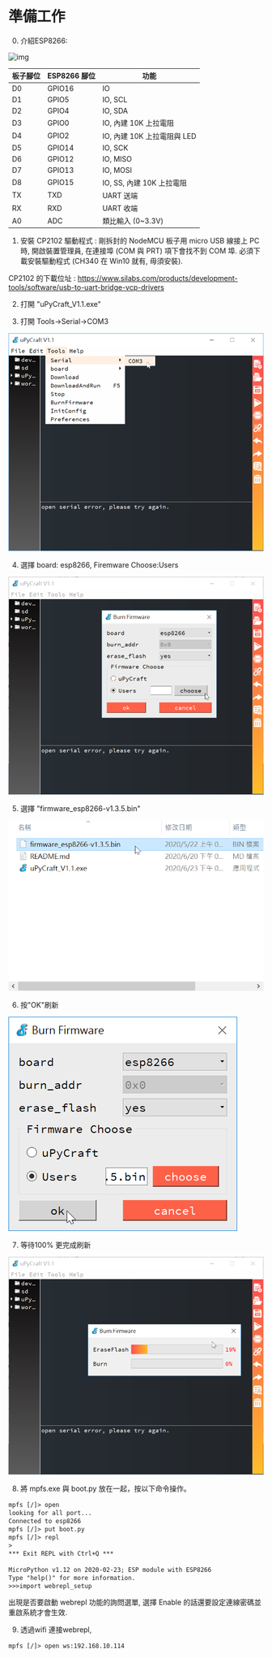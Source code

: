 # 準備工作
0. 介紹ESP8266:

![img](/img/0.png)

| 板子腳位	| ESP8266 腳位	| 功能   |
|---       |---          |---     |
|D0       	| GPIO16	     | IO     |
| D1      	| GPIO5	      |IO, SCL |
| D2      	| GPIO4	      |IO, SDA |
| D3	      | GPIO0	      | IO, 內建 10K 上拉電阻|
|D4	| GPIO2	| IO, 內建 10K 上拉電阻與 LED|
| D5	| GPIO14	| IO, SCK|
| D6	| GPIO12	| IO, MISO|
| D7	| GPIO13	| IO, MOSI|
| D8	| GPIO15	| IO, SS, 內建 10K 上拉電阻|
| TX	| TXD	| UART 送端|
| RX	| RXD	| UART 收端|
| A0	| ADC	| 類比輸入 (0~3.3V)|

1. 安裝 CP2102 驅動程式 : 
剛拆封的 NodeMCU 板子用 micro USB 線接上 PC 時, 開啟裝置管理員, 在連接埠 (COM 與 PRT) 項下會找不到 COM 埠. 必須下載安裝驅動程式 (CH340 在 Win10 就有, 毋須安裝).

CP2102 的下載位址 :
https://www.silabs.com/products/development-tools/software/usb-to-uart-bridge-vcp-drivers  

2. 打開 "uPyCraft_V1.1.exe"

3. 打開 Tools->Serial->COM3

![img](img/1.png)

4. 選擇 board: esp8266, Firemware Choose:Users

![img](img/2.png)

5. 選擇 "firmware_esp8266-v1.3.5.bin"

![img](img/3.png)

6. 按"OK"刷新  

![img](img/4.png)

7. 等待100% 更完成刷新

![img](img/5.png)

8. 將 mpfs.exe 與 boot.py 放在一起，按以下命令操作。
```
mpfs [/]> open
looking for all port...
Connected to esp8266
mpfs [/]> put boot.py
mpfs [/]> repl
>
*** Exit REPL with Ctrl+Q ***

MicroPython v1.12 on 2020-02-23; ESP module with ESP8266
Type "help()" for more information.
>>>import webrepl_setup
```
出現是否要啟動 webrepl 功能的詢問選單, 選擇 Enable 的話還要設定連線密碼並重啟系統才會生效. 

9. 透過wifi 連接webrepl,
````
mpfs [/]> open ws:192.168.10.114
````